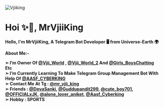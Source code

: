 ![Vjiiking](https://telegra.ph/file/bb049a533623b11742be7.jpg)
# Hoi ✨🥀, MrVjiiKing

<b>Hello, I'm MrVjiiKing, A Telegram Bot Developer 🖥️ from Universe-Earth 🌍

 **About Me:-**

**➣ I’m Owner Of** [@Vjii_World](https://telegram.me/Vjii_World) **,** [@Vjii_World_2](https://telegram.me/Vjii_World_2) **And** [@Girls_BoysChatting](https://telegram.me/Girls_BoysChatting) **Etc**  
**➣ I’m Currently Learning To Make Telegram Group Management Bot With Help Of** [@AASF_CYBERKING](https://telegram.me/AASF_CYBERKING)  
**➣ Contact Me At Tg :** [@mr_vjii_king](https://telegram.me/mr_vjii_king)  
**➣ Friends :**  [@DevaSanki](https://telegram.me/DevaSanki), [@Guddupandit299](https://telegram.me/Guddupandit299), [@cute_boy701](https://telegram.me/cute_boy701), [@OFFICIALxJK](https://telegram.me/OFFICIALxJK), [@alone_lover_aniket](https://telegram.me/alone_lover_aniket), [@Aasf_Cyberking](telegram.me/Aasf_Cyberking)  
**➣ Hobby : SPORTS**  

